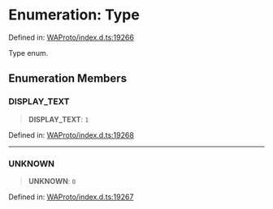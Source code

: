 # Enumeration: Type

Defined in: [WAProto/index.d.ts:19266](https://github.com/Fokusdotid/Baileys/blob/c0c23ce3104b65dfcc64246c9ee8a49ef38993b5/WAProto/index.d.ts#L19266)

Type enum.

## Enumeration Members

### DISPLAY\_TEXT

> **DISPLAY\_TEXT**: `1`

Defined in: [WAProto/index.d.ts:19268](https://github.com/Fokusdotid/Baileys/blob/c0c23ce3104b65dfcc64246c9ee8a49ef38993b5/WAProto/index.d.ts#L19268)

***

### UNKNOWN

> **UNKNOWN**: `0`

Defined in: [WAProto/index.d.ts:19267](https://github.com/Fokusdotid/Baileys/blob/c0c23ce3104b65dfcc64246c9ee8a49ef38993b5/WAProto/index.d.ts#L19267)
